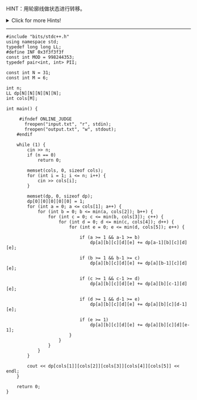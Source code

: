 HINT：用轮廓线做状态进行转移。


<details>
  <summary>Click for more Hints!</summary>
  
    dp[a][b][c][d][e]表示当前的轮廓线每行的人数。
    dp[0][0][0][0][0] = 1

    如果 a-1 >= 0 并且 a-1 >= b 符合合法轮廓的定义
    dp[a][b][c][d][e] += dp[a-1][b][c][d][e]

	合法的轮廓线：
    1 每一行的人都被push到最左边。
    2 后面一行的人数 >= 前面一行的人数。

</details>


***



```
#include "bits/stdc++.h"
using namespace std;
typedef long long LL;
#define INF 0x3f3f3f3f
const int MOD = 998244353;
typedef pair<int, int> PII;

const int N = 31;
const int M = 6;

int n;
LL dp[N][N][N][N][N];
int cols[M];

int main() {
   
     #ifndef ONLINE_JUDGE
       freopen("input.txt", "r", stdin);
       freopen("output.txt", "w", stdout);
    #endif

    while (1) {
        cin >> n;
        if (n == 0)
            return 0;

        memset(cols, 0, sizeof cols);
        for (int i = 1; i <= n; i++) {
            cin >> cols[i];
        }

        memset(dp, 0, sizeof dp);
        dp[0][0][0][0][0] = 1;
        for (int a = 0; a <= cols[1]; a++) {
            for (int b = 0; b <= min(a, cols[2]); b++) {
                for (int c = 0; c <= min(b, cols[3]); c++) {
                    for (int d = 0; d <= min(c, cols[4]); d++) {
                        for (int e = 0; e <= min(d, cols[5]); e++) {

                            if (a >= 1 && a-1 >= b)
                                dp[a][b][c][d][e] += dp[a-1][b][c][d][e];

                            if (b >= 1 && b-1 >= c)
                                dp[a][b][c][d][e] += dp[a][b-1][c][d][e];

                            if (c >= 1 && c-1 >= d)
                                dp[a][b][c][d][e] += dp[a][b][c-1][d][e];

                            if (d >= 1 && d-1 >= e)
                                dp[a][b][c][d][e] += dp[a][b][c][d-1][e];

                            if (e >= 1)
                                dp[a][b][c][d][e] += dp[a][b][c][d][e-1];
                        }
                    }
                }
            }
        }

        cout << dp[cols[1]][cols[2]][cols[3]][cols[4]][cols[5]] << endl;
    }
    
    return 0;
}
```

